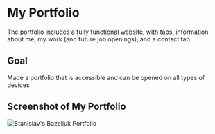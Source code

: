 # My Portfolio

The portfolio includes a fully functional website, with tabs, information about me, my work (and future job openings), and a contact tab.

## Goal

Made a portfolio that is accessible and can be opened on all types of devices

## Screenshot of My Portfolio

![Stanislav's Bazeliuk Portfolio](./images/127.0.0.1_5500_index.html.png)




[def]: ./images/127.0.0.1_5500_index.html